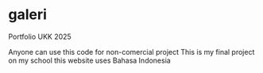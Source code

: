 # galeri
Portfolio UKK 2025

Anyone can use this code for non-comercial project
This is my final project on my school
this website uses Bahasa Indonesia
